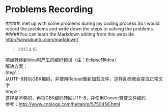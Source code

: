 Problems Recording
=====
#####I met up with some problems during my coding process.So I would record the problems and write down the steps to solving the problems.  
#####You can learn the Markdown editing from this webside <http://wowubuntu.com/markdown/>  
>2017.4.15  

项目转移到Idea时产生的编码错误（注：Eclipse转Idea）  
解决方案：  
Step1：  
从UTF-8转向GBK编码，并使用Reload重新加载文件，这样乱码就会变成正常文字  
Step2：  
这样是不够的，再将GBK编码转回UTF-8，并使用Conver转变文件编码  
参考：<http://www.cnblogs.com/heitan/p/5750456.html>




